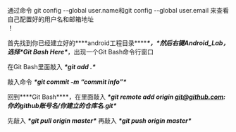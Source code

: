通过命令 
git config --global user.name和git config --global user.email 
来查看自己配置好的用户名和邮箱地址<br>
！[](https://github.com/xieyuanping/test1/blob/master/%E5%9B%BE%E7%89%871.png)


首先找到你已经建立好的***\*android工程目录\*******\*，\****然后右键Android_Lab，选择***\*Git Bash Here\****，出现一个Git Bash命令行窗口 <br>

 

在Git Bash里面敲入 
***\*git add .\**** <br>

 

敲入命令 
***\*git commit -m “commit info”\**** <br>

 

回到***\*Git Bash\****，在里面敲入 
***\*git remote add origin git@github.com:你的github账号名/你建立的仓库名.git\**** <br>

 

先敲入 
***\*git pull origin master\**** 
再敲入 
***\*git push origin master\**** <br>

 

